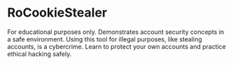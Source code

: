 # RoCookieStealer
For educational purposes only. Demonstrates account security concepts in a safe environment. Using this tool for illegal purposes, like stealing accounts, is a cybercrime. Learn to protect your own accounts and practice ethical hacking safely.
